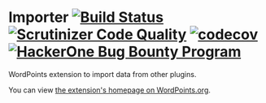 Importer [![Build Status](https://travis-ci.org/WordPoints/importer.svg?branch=develop)](https://travis-ci.org/WordPoints/importer) [![Scrutinizer Code Quality](https://scrutinizer-ci.com/g/WordPoints/importer/badges/quality-score.png?b=develop)](https://scrutinizer-ci.com/g/WordPoints/importer/?branch=develop) [![codecov](https://codecov.io/gh/WordPoints/importer/branch/develop/graph/badge.svg)](https://codecov.io/gh/WordPoints/importer) [![HackerOne Bug Bounty Program](https://img.shields.io/badge/security-HackerOne-blue.svg)](https://hackerone.com/wordpoints)
========

WordPoints extension to import data from other plugins.

You can view [the extension's homepage on WordPoints.org](https://wordpoints.org/extensions/importer/).
